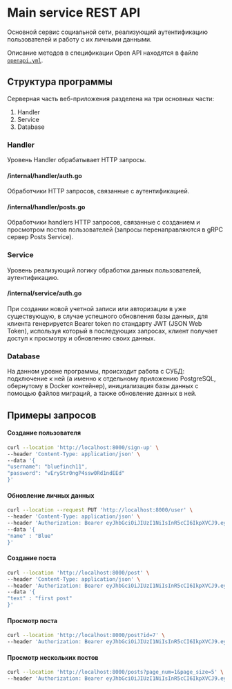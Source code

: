 # Main service REST API

Основной сервис социальной сети, реализующий аутентификацию пользователей и работу с их личными данными.

Описание методов в спецификации Open API находятся в файле [`openapi.yml`](https://github.com/ninaiad/toy-social/blob/main/main_service/openapi.yml).

## Структура программы

Серверная часть веб-приложения разделена на три основных части: 
1. Handler
2. Service
3. Database

### Handler

Уровень Handler обрабатывает HTTP запросы.

#### /internal/handler/auth.go
Обработчики HTTP запросов, связанные с аутентификацией.

#### /internal/handler/posts.go
Обработчики handlers HTTP запросов, связанные с созданием и просмотром постов пользователей (запросы перенаправляются в gRPC сервер Posts Service).

### Service

Уровень реализующий логику обработки данных пользователей, аутентификацию.

#### /internal/service/auth.go
При создании новой учетной записи или авторизации в уже существующую, в случае успешного обновления базы данных, для клиента генерируется Bearer token по стандарту JWT (JSON Web Token), используя который в последующих запросах, клиент получает доступ к просмотру и обновлению своих данных. 

### Database

На данном уровне программы, происходит работа с СУБД: подключение к ней (а именно к отдельному приложению PostgreSQL, обернутому в Docker контейнер), инициализация базы данных с помощью файлов миграций, а также обновление данных в ней.

## Примеры запросов

#### Создание пользователя
```sh
curl --location 'http://localhost:8000/sign-up' \
--header 'Content-Type: application/json' \
--data '{
"username": "bluefinch11",
"password": "vEryStr0ngP4ssw0Rd1ndEEd"
}'
```

#### Обновление личных данных
```sh
curl --location --request PUT 'http://localhost:8000/user' \
--header 'Content-Type: application/json' \
--header 'Authorization: Bearer eyJhbGciOiJIUzI1NiIsInR5cCI6IkpXVCJ9.eyJleHAiOjE3MTQyODA3MDIsImlhdCI6MTcxNDIzNzUwMiwidXNlcl9pZCI6MX0.N3Ya20bKxFRba459_B7pItsL1wdESqZtkR3F3GWWft4' \
--data '{
"name" : "Blue"
}'
```

#### Создание поста
```sh
curl --location 'http://localhost:8000/post' \
--header 'Content-Type: application/json' \
--header 'Authorization: Bearer eyJhbGciOiJIUzI1NiIsInR5cCI6IkpXVCJ9.eyJleHAiOjE3MTQyODA3MDIsImlhdCI6MTcxNDIzNzUwMiwidXNlcl9pZCI6MX0.N3Ya20bKxFRba459_B7pItsL1wdESqZtkR3F3GWWft4' \
--data '{
"text" : "first post"
}'
```

#### Просмотр поста
```sh
curl --location 'http://localhost:8000/post?id=7' \
--header 'Authorization: Bearer eyJhbGciOiJIUzI1NiIsInR5cCI6IkpXVCJ9.eyJleHAiOjE3MTQyODA3MDIsImlhdCI6MTcxNDIzNzUwMiwidXNlcl9pZCI6MX0.N3Ya20bKxFRba459_B7pItsL1wdESqZtkR3F3GWWft4'
```

#### Просмотр нескольких постов
```sh
curl --location 'http://localhost:8000/posts?page_num=1&page_size=5' \
--header 'Authorization: Bearer eyJhbGciOiJIUzI1NiIsInR5cCI6IkpXVCJ9.eyJleHAiOjE3MTQyODA3MDIsImlhdCI6MTcxNDIzNzUwMiwidXNlcl9pZCI6MX0.N3Ya20bKxFRba459_B7pItsL1wdESqZtkR3F3GWWft4'
```